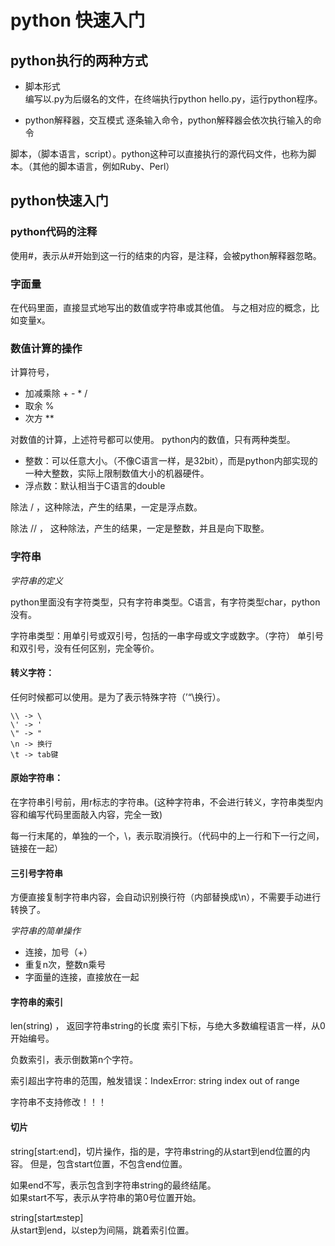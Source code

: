 # python 快速入门

## python执行的两种方式

- 脚本形式  
编写以.py为后缀名的文件，在终端执行python hello.py，运行python程序。

- python解释器，交互模式
逐条输入命令，python解释器会依次执行输入的命令

脚本，（脚本语言，script）。python这种可以直接执行的源代码文件，也称为脚本。（其他的脚本语言，例如Ruby、Perl）

## python快速入门

### python代码的注释
使用#，表示从#开始到这一行的结束的内容，是注释，会被python解释器忽略。

### 字面量
在代码里面，直接显式地写出的数值或字符串或其他值。
与之相对应的概念，比如变量x。

### 数值计算的操作
计算符号，
- 加减乘除 + - * /
- 取余 %
- 次方 **

对数值的计算，上述符号都可以使用。
python内的数值，只有两种类型。
- 整数：可以任意大小。（不像C语言一样，是32bit），而是python内部实现的一种大整数，实际上限制数值大小的机器硬件。
- 浮点数：默认相当于C语言的double

除法 / ，这种除法，产生的结果，一定是浮点数。

除法 // ， 这种除法，产生的结果，一定是整数，并且是向下取整。

### 字符串

*字符串的定义*

python里面没有字符类型，只有字符串类型。C语言，有字符类型char，python没有。

字符串类型：用单引号或双引号，包括的一串字母或文字或数字。（字符）
单引号和双引号，没有任何区别，完全等价。

#### 转义字符：
任何时候都可以使用。是为了表示特殊字符（’“\换行）。
```
\\ -> \
\' -> '
\" -> "
\n -> 换行
\t -> tab键
```

#### 原始字符串：
在字符串引号前，用r标志的字符串。(这种字符串，不会进行转义，字符串类型内容和编写代码里面敲入内容，完全一致)

每一行末尾的，单独的一个，\，表示取消换行。（代码中的上一行和下一行之间，链接在一起）

#### 三引号字符串
方便直接复制字符串内容，会自动识别换行符（内部替换成\n），不需要手动进行转换了。

*字符串的简单操作*

- 连接，加号（+）
- 重复n次，整数n乘号
- 字面量的连接，直接放在一起

#### 字符串的索引
len(string) ， 返回字符串string的长度
索引下标，与绝大多数编程语言一样，从0开始编号。

负数索引，表示倒数第n个字符。

索引超出字符串的范围，触发错误：IndexError: string index out of range

字符串不支持修改！！！


#### 切片
string[start:end]，切片操作，指的是，字符串string的从start到end位置的内容。
但是，包含start位置，不包含end位置。

如果end不写，表示包含到字符串string的最终结尾。  
如果start不写，表示从字符串的第0号位置开始。

string[start:end:step]  
从start到end，以step为间隔，跳着索引位置。

